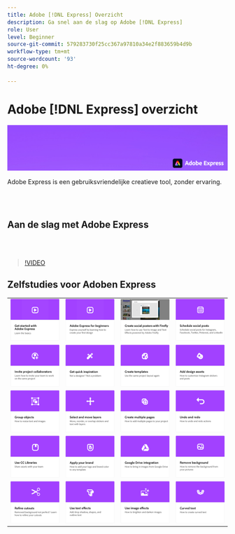 ```yaml
---
title: Adobe [!DNL Express] Overzicht
description: Ga snel aan de slag op Adobe [!DNL Express]
role: User
level: Beginner
source-git-commit: 579283730f25cc367a97810a34e2f883659b4d9b
workflow-type: tm+mt
source-wordcount: '93'
ht-degree: 0%

---
```


# Adobe [!DNL Express] overzicht

![Hoofdafbeelding tonen](../assets/Express.png)

Adobe Express is een gebruiksvriendelijke creatieve tool, zonder ervaring.

<br> 

## Aan de slag met Adobe Express

<br> 

>[!VIDEO](https://video.tv.adobe.com/v/3420204?quality=12&learn=on&hidetitle=true)

## Zelfstudies voor Adoben Express

<table>
<tr>
   <td>
      <a href="get-started.md">
         <img alt="Aan de slag met Adobe Express" src="assets/get-started.png" />
      </a>
  </td>
  <td>
      <a href="adobe-express-beginners.md">
         <img alt="Adobe Express voor beginners" src="assets/beginners.png" />
      </a>
  </td>
  <td>
      <a href="create-social-posters.md">
         <img alt="Sociale posters met Firefly maken" src="assets/social-firefly.png" />
      </a>
  </td>
  <td>
      <a href="schedule.md">
         <img alt="Sociale berichten plannen" src="assets/schedule.png" />
      </a>
  </td>
</tr>
<tr>
   <td>
   <a href="collaborate.md">
      <img alt="Projectdeelnemers uitnodigen" src="assets/collaborate.png" />
   </a>
  </td>
 <td>
      <a href="get-inspiration.md">
         <img alt="Snel inspiratie opdoen" src="assets/inspiration.png" />
      </a>
  </td>
  <td>
   <a href="create-templates.md">
      <img alt="Sjablonen maken" src="assets/templates.png" />
   </a>
  </td>
  <td>
      <a href="add-design-assets.md">
         <img alt="Ontwerpelementen toevoegen" src="assets/design-assets.png" />
      </a>
  </td>
</tr>
<tr>
  <td>
      <a href="group-objects.md">
         <img alt="Objecten groeperen" src="assets/group-objects.png" />
      </a>
  </td>
  <td>
      <a href="layers.md">
         <img alt="Lagen selecteren en verplaatsen" src="assets/layers.png" />
      </a>
  </td>
  <td>
      <a href="multiple-pages.md">
         <img alt="Meerdere pagina&apos;s maken" src="assets/multiple-pages.png" />
      </a>
  </td>
  <td>
      <a href="undo-redo.md">
         <img alt="Ongedaan maken en opnieuw uitvoeren" src="assets/undo-redo.png" />
      </a>
  </td>
</tr>
<tr>
  <td>
      <a href="cc-libraries.md">
         <img alt="CC-bibliotheken gebruiken" src="assets/cc-libraries.png" />
      </a>
  </td>
 <td>
      <a href="brand.md">
         <img alt="Uw merk toepassen" src="assets/brand.png" />
      </a>
  </td>
  <td>
      <a href="google-drive.md">
         <img alt="Integratie met Google Drive" src="assets/google-drive.png" />
      </a>
  </td>
   <td>
      <a href="remove-background.md">
         <img alt="Achtergrond verwijderen" src="assets/background.png" />
      </a>
  </td>
</tr>
  <td>
      <a href="refine-cutout.md">
         <img alt="Een uitsnede verfijnen" src="assets/cutouts.png" />
      </a>
  </td>
  <td>
      <a href="text-effects.md">
         <img alt="Teksteffecten gebruiken" src="assets/text-effects.png" />
      </a>
  </td>
  <td>
      <a href="image-effects.md">
         <img alt="Afbeeldingseffecten gebruiken" src="assets/image-effects.png" />
      </a>
  </td>
  <td>
      <a href="create-curved-text.md">
         <img alt="Curve tekst maken" src="assets/curved-text.png" />
      </a>
  </td>
</tr>
</table>
